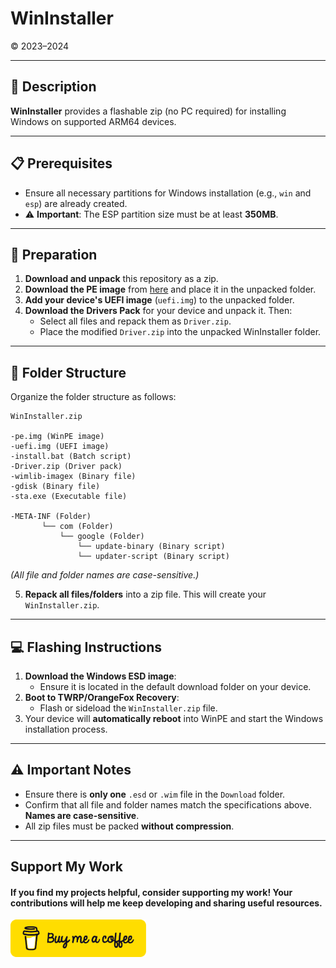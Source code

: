 # WinInstaller

© 2023–2024

---

## 📄 Description

**WinInstaller** provides a flashable zip (no PC required) for installing Windows on supported ARM64 devices.

---

## 📋 Prerequisites

- Ensure all necessary partitions for Windows installation (e.g., `win` and `esp`) are already created.
- ⚠️ **Important**: The ESP partition size must be at least **350MB**.

---

## 🔧 Preparation

1. **Download and unpack** this repository as a zip.
2. **Download the PE image** from [here](https://github.com/Kumar-Jy/WinInstaller/releases/download/WinPE/pe.img) and place it in the unpacked folder.
3. **Add your device's UEFI image** (`uefi.img`) to the unpacked folder.
4. **Download the Drivers Pack** for your device and unpack it. Then:
   - Select all files and repack them as `Driver.zip`.
   - Place the modified `Driver.zip` into the unpacked WinInstaller folder.

---

## 📂 Folder Structure

Organize the folder structure as follows:

```plaintext
WinInstaller.zip

-pe.img (WinPE image)
-uefi.img (UEFI image)
-install.bat (Batch script)
-Driver.zip (Driver pack)
-wimlib-imagex (Binary file)
-gdisk (Binary file)
-sta.exe (Executable file)

-META-INF (Folder)
       └── com (Folder)
           └── google (Folder)
               └── update-binary (Binary script)
               └── updater-script (Binary script)
```

*(All file and folder names are case-sensitive.)*

5. **Repack all files/folders** into a zip file. This will create your `WinInstaller.zip`.

---

## 💻 Flashing Instructions

1. **Download the Windows ESD image**:
   - Ensure it is located in the default download folder on your device.
2. **Boot to TWRP/OrangeFox Recovery**:
   - Flash or sideload the `WinInstaller.zip` file.
3. Your device will **automatically reboot** into WinPE and start the Windows installation process.

---

## ⚠️ Important Notes

- Ensure there is **only one** `.esd` or `.wim` file in the `Download` folder.
- Confirm that all file and folder names match the specifications above. **Names are case-sensitive**.
- All zip files must be packed **without compression**.

----
## Support My Work

#### If you find my projects helpful, consider supporting my work! Your contributions will help me keep developing and sharing useful resources.

<p align="left">
  <a href="https://www.buymeacoffee.com/kumarjy" target="_blank">
    <img src="https://github.com/Kumar-Jy/Windows-in-PocoF1-Without-PC/blob/main/guide/buymecoffee.png" alt="Buy Me A Coffee" style="height: 60px !important; width: 217px !important;">
  </a>
</p>
